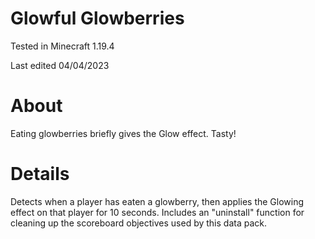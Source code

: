 # Glowful Glowberries

Tested in Minecraft 1.19.4

Last edited 04/04/2023

# About

Eating glowberries briefly gives the Glow effect.  Tasty!

# Details

Detects when a player has eaten a glowberry, then applies the Glowing effect on that player for 10 seconds.  Includes an "uninstall" function for cleaning up the scoreboard objectives used by this data pack.
